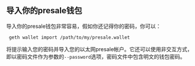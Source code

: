 
## 导入你的presale钱包
导入你的presale钱包非常容易，假如你还记得你的密码，你可以：

     geth wallet import /path/to/my/presale.wallet

将提示输入您的密码并导入您的以太网presale帐户。它还可以使用非交互方式，即以密码文件作为参数的`--password`选项，密码文件中包含明文的钱包密码。
